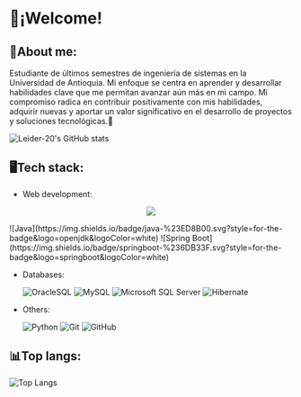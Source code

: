 # 👋¡Welcome! 
## 🌟About me: 

Estudiante de últimos semestres de ingeniería de sistemas en la Universidad de Antioquia. Mi enfoque se centra en aprender y desarrollar habilidades clave que me permitan avanzar aún más en mi campo. Mi compromiso radica en contribuir positivamente con mis habilidades, adquirir nuevas y aportar un valor significativo en el desarrollo de proyectos y soluciones tecnológicas.👏

![Leider-20's GitHub stats](https://github-readme-stats.vercel.app/api?username=Leider-20&show_icons=true&theme=dark)

## 🖥️Tech stack:  

- Web development:

<p align="center">
  <a href="https://skillicons.dev">
    <img src="https://skillicons.dev/icons?i=js,html,css,bootstrap,angular" />
  </a>
</p>
  ![Java](https://img.shields.io/badge/java-%23ED8B00.svg?style=for-the-badge&logo=openjdk&logoColor=white) 
  ![Spring Boot](https://img.shields.io/badge/springboot-%236DB33F.svg?style=for-the-badge&logo=springboot&logoColor=white)

- Databases:
  
  ![OracleSQL](https://img.shields.io/badge/Oracle-F80000?style=for-the-badge&logo=oracle&logoColor=white)
  ![MySQL](https://img.shields.io/badge/mysql-4479A1.svg?style=for-the-badge&logo=mysql&logoColor=white)
  ![Microsoft SQL Server](https://img.shields.io/badge/Microsoft%20SQL%20Server-CC2927?style=for-the-badge&logo=microsoft%20sql%20server&logoColor=white)
  ![Hibernate](https://img.shields.io/badge/Hibernate-59666C?style=for-the-badge&logo=Hibernate&logoColor=white)
  
- Others:

  ![Python](https://img.shields.io/badge/python-3670A0?style=for-the-badge&logo=python&logoColor=ffdd54)
  ![Git](https://img.shields.io/badge/git-%23F05033.svg?style=for-the-badge&logo=git&logoColor=white)
  ![GitHub](https://img.shields.io/badge/github-%23121011.svg?style=for-the-badge&logo=github&logoColor=white)


## 📊Top langs:  
![Top Langs](https://github-readme-stats.vercel.app/api/top-langs/?username=Leider-20&size_weight=0.5&count_weight=0.5)

  


<!--
**Leider-20/Leider-20** is a ✨ _special_ ✨ repository because its `README.md` (this file) appears on your GitHub profile.

Here are some ideas to get you started:

- 🔭 I’m currently working on ...
- 🌱 I’m currently learning ...
- 👯 I’m looking to collaborate on ...
- 🤔 I’m looking for help with ...
- 💬 Ask me about ...
- 📫 How to reach me: ...
- 😄 Pronouns: ...
- ⚡ Fun fact: ...
-->
